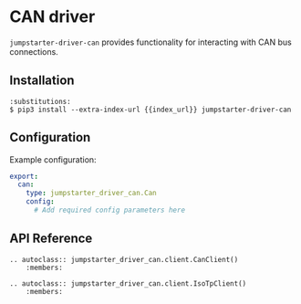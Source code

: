 # CAN driver

`jumpstarter-driver-can` provides functionality for interacting with CAN bus connections.

## Installation

```{code-block} console
:substitutions:
$ pip3 install --extra-index-url {{index_url}} jumpstarter-driver-can
```

## Configuration

Example configuration:

```yaml
export:
  can:
    type: jumpstarter_driver_can.Can
    config:
      # Add required config parameters here
```

## API Reference

```{eval-rst}
.. autoclass:: jumpstarter_driver_can.client.CanClient()
    :members:
```

```{eval-rst}
.. autoclass:: jumpstarter_driver_can.client.IsoTpClient()
    :members:
```
